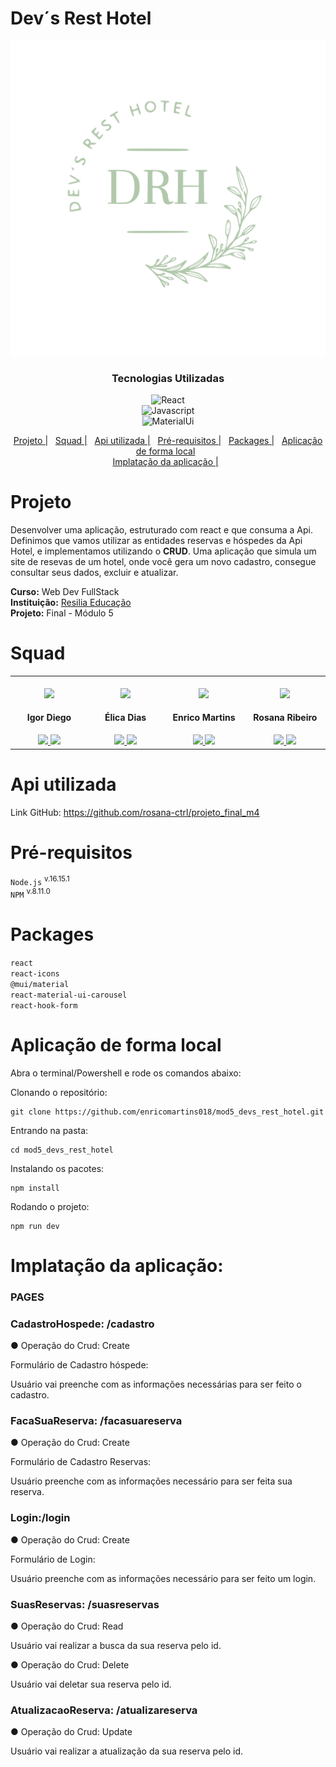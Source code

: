 # Dev´s Rest Hotel

<p align="center">
<img src="./src/assets/logo readme.svg"/>
</p>

<div align="center">

### Tecnologias Utilizadas

<img alt="React" src="https://img.shields.io/badge/react-%2320232a.svg?style=for-the-badge&logo=react&logoColor=%2361DAFB" /><br>
<img alt="Javascript" src="https://img.shields.io/badge/JavaScript-323330?style=for-the-badge&logo=javascript&logoColor=F7DF1E" /><br>
<img alt="MaterialUi" src="https://img.shields.io/badge/Material--UI-0081CB?style=for-the-badge&logo=material-ui&logoColor=white" />

</div>

<div id="inicio" align="center">
  <a href="#Projeto">Projeto  |</a>&nbsp;&nbsp;
  <a href="#Squad"> Squad  |</a>&nbsp;&nbsp;
  <a href="#Api-utilizada"> Api utilizada |</a>&nbsp;&nbsp;
  <a href="#pré-requisitos"> Pré-requisitos  |</a>&nbsp;&nbsp;
  <a href="#packages"> Packages  |</a>&nbsp;&nbsp;
  <a href="#Aplicação-de-forma-local">Aplicação de forma local</a>&nbsp;&nbsp;
</div>

<div id="inicio" align="center">
  <a href="#Implatação-da-aplicação">Implatação da aplicação  |</a>&nbsp;&nbsp;
</div>


# Projeto

Desenvolver uma aplicação, estruturado com react e que consuma a Api.<br>
Definimos que vamos utilizar as entidades reservas e hóspedes da Api Hotel, e implementamos utilizando o **CRUD**.
Uma aplicação que simula um site de resevas de um hotel, onde você gera um novo cadastro, consegue consultar seus dados, excluir e atualizar.

**Curso:** Web Dev FullStack <br> 
**Instituição:** [Resilia Educação](https://www.resilia.com.br/)  <br>
**Projeto:** Final - Módulo 5 <br>



# Squad 

<table>
  <tr>
    <td align="center"  width="180px;"> <br>
      <img src="https://avatars.githubusercontent.com/u/93949826?v=4" width="80px;">
       <h4>Igor Diego</h4> 
       <a href="https://github.com/igor-diego">
          <img src="https://cdn0.iconfinder.com/data/icons/shift-logotypes/32/Github-512.png" width="30px;">
       </a>
       <a href="https://www.linkedin.com/in/igord-reis/">
          <img src="https://cdn-icons-png.flaticon.com/512/174/174857.png" width="28px;">
       </a>
    </td>   
    <td align="center" width="180px;"> <br>
    <img src="https://avatars.githubusercontent.com/u/102865744?v=4" width="80px;">
      <h4>Élica Dias</h4>
       <a href="https://github.com/elicadv">
          <img src="https://cdn0.iconfinder.com/data/icons/shift-logotypes/32/Github-512.png" width="30px;">
       </a>
       <a href="https://www.linkedin.com/in/%C3%A9lica-dias-a4989116b/">
               <img src="https://cdn-icons-png.flaticon.com/512/174/174857.png" width="28px;">
       </a>
    </td>   
    <td align="center" width="180px;">  <br>
      <img src="https://avatars.githubusercontent.com/u/102622514?v=4" width="80px;">
      <h4>Enrico Martins</h4>
      <a href="https://github.com/enricomartins018">
         <img src="https://cdn0.iconfinder.com/data/icons/shift-logotypes/32/Github-512.png" width="30px;">
      </a>
      <a href="https://www.linkedin.com/in/enricomartins018/">
                <img src="https://cdn-icons-png.flaticon.com/512/174/174857.png" width="28px;">
      </a>
    </td>   
    <td align="center" width="180px;"> <br>
    <img src="https://avatars.githubusercontent.com/u/83434769?v=4" width="80px;">
        <h4>Rosana Ribeiro</h4>
          <a href="https://github.com/rosana-ctrl">
      <img src="https://cdn0.iconfinder.com/data/icons/shift-logotypes/32/Github-512.png" width="30px;">
      </a>
      <a href="https://www.linkedin.com/in/rosana-ribeiro-39364a35/">
               <img src="https://cdn-icons-png.flaticon.com/512/174/174857.png" width="28px;">
      </a>
    </tr>
    </table>

# Api utilizada 

Link GitHub: https://github.com/rosana-ctrl/projeto_final_m4


# Pré-requisitos
`Node.js` <sup> v.16.15.1 </sup><br>
`NPM` <sup>v.8.11.0 </sup><br>

# Packages
`react`<br>
`react-icons `<br>
`@mui/material`<br>
`react-material-ui-carousel `<br>
`react-hook-form`

# Aplicação de forma local

Abra o terminal/Powershell e rode os comandos abaixo:

Clonando o repositório:
```
git clone https://github.com/enricomartins018/mod5_devs_rest_hotel.git
```

Entrando na pasta:
```
cd mod5_devs_rest_hotel
```

Instalando os pacotes:
```
npm install
```

Rodando o projeto:
```
npm run dev 
```

# Implatação da aplicação:

### PAGES

### CadastroHospede: /cadastro

● Operação do Crud: Create

Formulário de Cadastro hóspede:

Usuário vai preenche com as informações necessárias para ser feito o cadastro.

### FacaSuaReserva: /facasuareserva

● Operação do Crud: Create

Formulário de Cadastro Reservas:

Usuário preenche com as informações necessário para ser feita sua reserva.

### Login:/login

● Operação do Crud: Create

Formulário de Login:

Usuário preenche com as informações necessário para ser feito um login.

### SuasReservas: /suasreservas

● Operação do Crud: Read

Usuário vai realizar a busca da sua reserva pelo id.

● Operação do Crud: Delete

Usuário vai deletar sua reserva pelo id.

### AtualizacaoReserva: /atualizareserva

● Operação do Crud: Update

Usuário vai realizar a atualização da sua reserva pelo id.